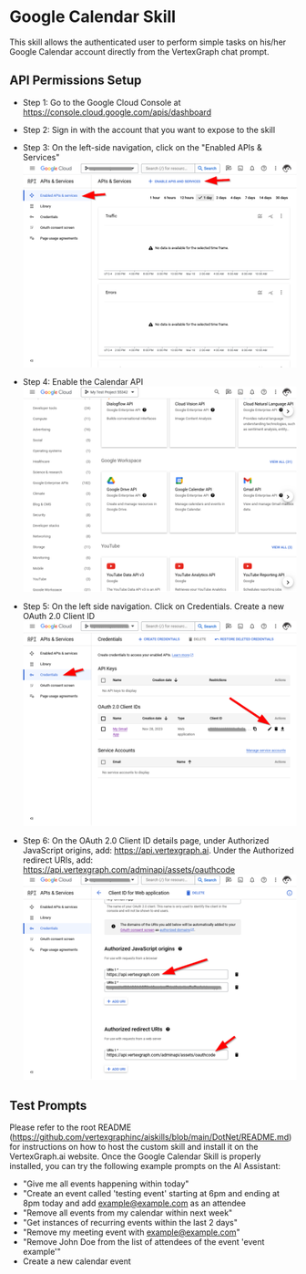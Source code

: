 ﻿# Google Calendar Skill

This skill allows the authenticated user to perform simple tasks on his/her Google Calendar account directly from the VertexGraph chat prompt.

## API Permissions Setup

 - Step 1: Go to the Google Cloud Console at https://console.cloud.google.com/apis/dashboard
 - Step 2: Sign in with the account that you want to expose to the skill
 - Step 3: On the left-side navigation, click on the "Enabled APIs & Services"
![Enabled APIs and Services Screenshot](https://raw.githubusercontent.com/vertexgraphinc/aiskills/main/DotNet/GCalendar/images/Enabled_APIs_and_Services.png)

 - Step 4: Enable the Calendar API
![Enable the Calendar API Screenshot](https://raw.githubusercontent.com/vertexgraphinc/aiskills/main/DotNet/GCalendar/images/Enable_the_Calendar_API.png)
 - Step 5: On the left side navigation. Click on Credentials. Create a new OAuth 2.0 Client ID
![Credentials Screenshot](https://raw.githubusercontent.com/vertexgraphinc/aiskills/main/DotNet/GCalendar/images/Credentials.png)

 - Step 6: On the OAuth 2.0 Client ID details page, under Authorized JavaScript origins, add: https://api.vertexgraph.ai. Under the Authorized redirect URIs, add: https://api.vertexgraph.com/adminapi/assets/oauthcode
![Credentials URLs Screenshot](https://raw.githubusercontent.com/vertexgraphinc/aiskills/main/DotNet/GCalendar/images/Credentials_URLs.png)

## Test Prompts

Please refer to the root README (https://github.com/vertexgraphinc/aiskills/blob/main/DotNet/README.md) for instructions on how to host the custom skill and install it on the VertexGraph.ai website. Once the Google Calendar Skill is properly installed, you can try the following example prompts on the AI Assistant: 

 - "Give me all events happening within today"
 - "Create an event called 'testing event' starting at 6pm and ending at 8pm today and add example@example.com as an attendee
 - "Remove all events from my calendar within next week"
 - "Get instances of recurring events within the last 2 days"
 - "Remove my meeting event with example@example.com"
 - "Remove John Doe from the list of attendees of the event 'event example'"
 - Create a new calendar event
